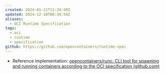 ```yaml
---
created: 2024-01-11T11:24:49Z
updated: 2024-12-10T08:34:54Z
aliases:
  - OCI Runtime Specification
tags:
  - oci
  - runtime
  - specification
github: https://github.com/opencontainers/runtime-spec
---
```

- Reference implementation: [opencontainers/runc: CLI tool for spawning and running containers according to the OCI specification (github.com)](https://github.com/opencontainers/runc)